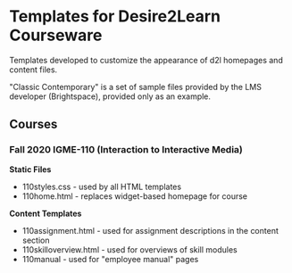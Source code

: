 # Templates for Desire2Learn Courseware

Templates developed to customize the appearance of d2l homepages and content files.

"Classic Contemporary" is a set of sample files provided by the LMS developer (Brightspace), provided only as an example.

## Courses

### Fall 2020 IGME-110 (Interaction to Interactive Media)

**Static Files**

- 110styles.css - used by all HTML templates
- 110home.html - replaces widget-based homepage for course 

**Content Templates**

- 110assignment.html -  used for assignment descriptions in the content section
- 110skilloverview.html - used for overviews of skill modules
- 110manual - used for "employee manual" pages
